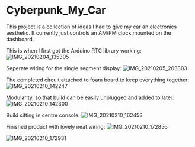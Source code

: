 # Cyberpunk_My_Car
This project is a collection of ideas I had to give my car an electronics aesthetic. It currently just controls an AM/PM clock mounted on the dashboard. 

This is when I first got the Arduino RTC library working:
![IMG_20210204_135305](https://user-images.githubusercontent.com/49383382/160231145-4005015b-3bb1-46ff-93f6-58e825461933.jpg)

Seperate wiring for the single segment display:
![IMG_20210205_203303](https://user-images.githubusercontent.com/49383382/160230862-efc30d33-d0bd-4316-9edc-f2544bcf57cf.jpg)

The completed circuit attached to foam board to keep everything together: 
![IMG_20210210_142247](https://user-images.githubusercontent.com/49383382/160230866-aa71ec37-b046-4ca4-b541-8311c58d72f1.jpg)

Modularity, so that build can be easily unplugged and added to later:
![IMG_20210210_142300](https://user-images.githubusercontent.com/49383382/160231388-4fbcfcb4-1b4f-48f8-9302-713361fb576f.jpg)

Build sitting in centre console: 
![IMG_20210210_162453](https://user-images.githubusercontent.com/49383382/160230872-9f904846-aad4-4779-b76c-8b9f41d4f9eb.jpg)

Finished product with lovely neat wiring: 
![IMG_20210210_172856](https://user-images.githubusercontent.com/49383382/160230875-4cf05c29-8c49-493c-8edb-b3e1f4aa380c.jpg)

![IMG_20210210_172931](https://user-images.githubusercontent.com/49383382/160230884-d208c607-ee8e-4def-95d8-797c74451115.jpg)
